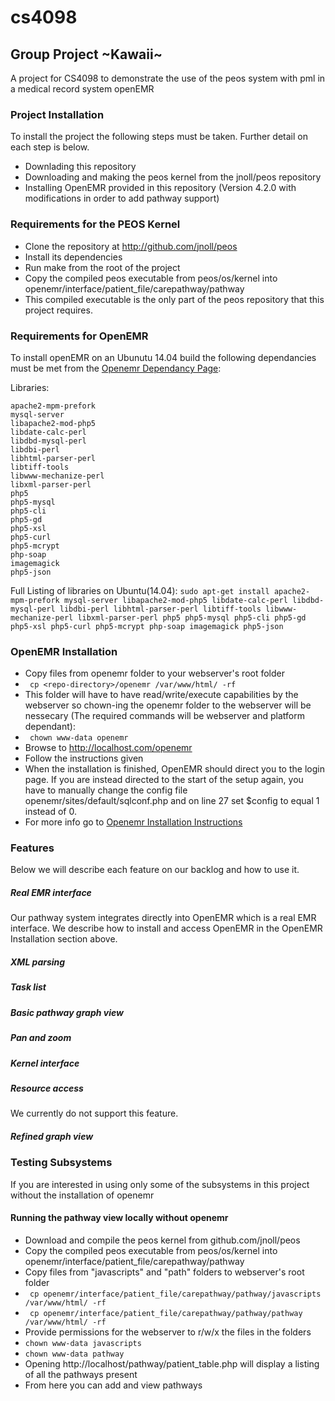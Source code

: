 # cs4098
## Group Project ~Kawaii~
A project for CS4098 to demonstrate the use of the peos system with pml in a medical record system openEMR

### Project Installation

To install the project the following steps must be taken. Further detail on each step is below.
* Downlading this repository 
* Downloading and making the peos kernel from the jnoll/peos repository
* Installing OpenEMR provided in this repository (Version 4.2.0 with modifications in order to add pathway support)

### Requirements for the PEOS Kernel
* Clone the repository at http://github.com/jnoll/peos
* Install its dependencies
* Run make from the root of the project
* Copy the compiled peos executable from peos/os/kernel into openemr/interface/patient_file/carepathway/pathway
* This compiled executable is the only part of the peos repository that this project requires. 

### Requirements for OpenEMR
To install openEMR on an Ubunutu 14.04 build the following dependancies must be met from the  [Openemr Dependancy Page](http://www.open-emr.org/wiki/index.php/OpenEMR_System_Architecture#OpenEMR_Dependencies):

Libraries:

    apache2-mpm-prefork
    mysql-server
    libapache2-mod-php5
    libdate-calc-perl
    libdbd-mysql-perl
    libdbi-perl
    libhtml-parser-perl
    libtiff-tools
    libwww-mechanize-perl
    libxml-parser-perl
    php5
    php5-mysql
    php5-cli
    php5-gd
    php5-xsl
    php5-curl
    php5-mcrypt
    php-soap
    imagemagick 
    php5-json 

Full Listing of libraries on Ubuntu(14.04):  `sudo apt-get install apache2-mpm-prefork mysql-server libapache2-mod-php5 libdate-calc-perl libdbd-mysql-perl libdbi-perl libhtml-parser-perl libtiff-tools libwww-mechanize-perl libxml-parser-perl php5 php5-mysql php5-cli php5-gd php5-xsl php5-curl php5-mcrypt php-soap imagemagick php5-json `

### OpenEMR Installation

* Copy files from openemr folder to your webserver's root folder
* ` cp <repo-directory>/openemr /var/www/html/ -rf`
* This folder will have to have read/write/execute capabilities by the webserver so chown-ing the openemr folder to the webserver will be nessecary (The required commands will be webserver and platform dependant):
* ` chown www-data openemr`
* Browse to http://localhost.com/openemr
* Follow the instructions given 
* When the installation is finished, OpenEMR should direct you to the login page. If you are instead directed to the start of the setup again, you have to manually change the config file openemr/sites/default/sqlconf.php and on line 27 set $config to equal 1 instead of 0.
* For more info go to [Openemr Installation Instructions](http://www.open-emr.org/wiki/index.php/OpenEMR_4.2.0_Linux_Installation)
 
### Features
Below we will describe each feature on our backlog and how to use it.
##### Real EMR interface
Our pathway system integrates directly into OpenEMR which is a real EMR interface. We describe how to install and access OpenEMR in the OpenEMR Installation section above.
##### XML parsing
##### Task list
##### Basic pathway graph view
##### Pan and zoom
##### Kernel interface
##### Resource access
We currently do not support this feature.
##### Refined graph view

### Testing Subsystems
If you are interested in using only some of the subsystems in this project without the installation of openemr

#### Running the pathway view locally without openemr
* Download and compile the peos kernel from github.com/jnoll/peos
* Copy the compiled peos executable from peos/os/kernel into openemr/interface/patient_file/carepathway/pathway
* Copy files from "javascripts" and "path" folders to webserver's root folder
* ` cp openemr/interface/patient_file/carepathway/pathway/javascripts /var/www/html/ -rf`
* ` cp openemr/interface/patient_file/carepathway/pathway/pathway /var/www/html/ -rf`
* Provide permissions for the webserver to r/w/x the files in the folders
* `chown www-data javascripts`
* `chown www-data pathway`
* Opening http://localhost/pathway/patient_table.php will display a listing of all the pathways present
* From here you can add and view pathways
